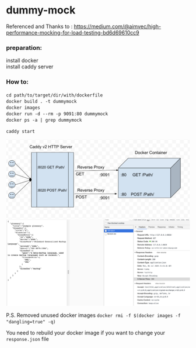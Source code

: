 # dummy-mock
Referenced and Thanks to : https://medium.com/@aimvec/high-performance-mocking-for-load-testing-bd6d69610cc9

### preparation:
install docker  
install caddy server  

### How to: 
`cd path/to/target/dir/with/dockerfile`  
`docker build . -t dummymock`  
`docker images`  
`docker run -d --rm -p 9091:80 dummymock`  
`docker ps -a | grep dummymock`  

`caddy start`  


![Mock Service Workflow](dummymock.png)
![Mock Service Response](response.png)

P.S. 
Removed unused docker images
`docker rmi -f $(docker images -f "dangling=true" -q)`

You need to rebuild your docker image if you want to change your `response.json` file
